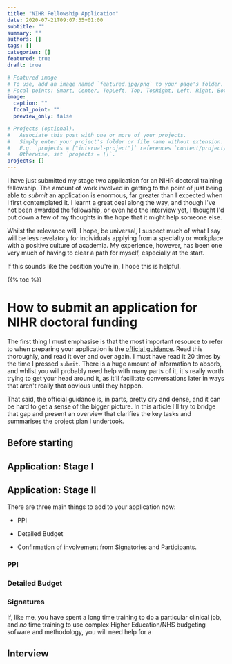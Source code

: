 ```yaml
---
title: "NIHR Fellowship Application"
date: 2020-07-21T09:07:35+01:00
subtitle: ""
summary: ""
authors: []
tags: []
categories: []
featured: true 
draft: true 

# Featured image
# To use, add an image named `featured.jpg/png` to your page's folder.
# Focal points: Smart, Center, TopLeft, Top, TopRight, Left, Right, BottomLeft, Bottom, BottomRight.
image:
  caption: ""
  focal_point: ""
  preview_only: false

# Projects (optional).
#   Associate this post with one or more of your projects.
#   Simply enter your project's folder or file name without extension.
#   E.g. `projects = ["internal-project"]` references `content/project/deep-learning/index.md`.
#   Otherwise, set `projects = []`.
projects: []
---
```


I have just submitted my stage two application for an NIHR doctoral training fellowship.
The amount of work involved in getting to the point of just being able to *submit* an application is enormous, far greater than I expected when I first contemplated it.
I learnt a great deal along the way, and though I've not been awarded the fellowship, or even had the interview yet, I thought I'd put down a few of my thoughts in the hope that it might help someone else.

Whilst the relevance will, I hope, be universal, I suspect much of what I say will be less revelatory for individuals applying from a specialty or workplace with a positive culture of academia.
My experience, however, has been one very much of having to clear a path for myself, especially at the start.

If this sounds like the position you're in, I hope this is helpful.

{{% toc %}}

# How to submit an application for NIHR doctoral funding

The first thing I must emphasise is that the most important resource to refer to when preparing your application is the [official guidance](https://www.nihr.ac.uk/explore-nihr/academy-programmes/fellowship-programme.htm).
Read this thoroughly, and read it over and over again. 
I must have read it 20 times by the time I pressed `submit`.
There is a huge amount of information to absorb, and whlist you will probably need help with many parts of it, it's really worth trying to get your head around it, as it'll facilitate conversations later in ways that aren't really that obvious until they happen.

That said, the official guidance is, in parts, pretty dry and dense, and it can be hard to get a sense of the bigger picture.
In this article I'll try to bridge that gap and present an overview that clarifies the key tasks and summarises the project plan I undertook.

## Before starting




## Application: Stage I

## Application: Stage II

There are three main things to add to your application now:

+ PPI

+ Detailed Budget

+ Confirmation of involvement from Signatories and Participants.

### PPI

### Detailed Budget

### Signatures


If, like me, you have spent a long time training to do a particular clinical job, and *no* time training to use complex Higher Education/NHS budgeting sofware and methodology, you will need help for a

## Interview
